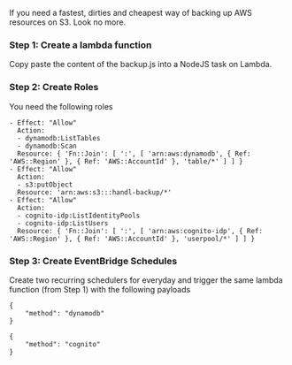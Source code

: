 If you need a fastest, dirties and cheapest way of backing up AWS resources on S3. Look no more.

### Step 1: Create a lambda function
Copy paste the content of the backup.js into a NodeJS task on Lambda. 

### Step 2: Create Roles
You need the following roles
```
- Effect: "Allow"
  Action:
  - dynamodb:ListTables
  - dynamodb:Scan
  Resource: { 'Fn::Join': [ ':', [ 'arn:aws:dynamodb', { Ref: 'AWS::Region' }, { Ref: 'AWS::AccountId' }, 'table/*' ] ] }
- Effect: "Allow"
  Action:
  - s3:putObject
  Resource: 'arn:aws:s3:::handl-backup/*'
- Effect: "Allow"
  Action:
  - cognito-idp:ListIdentityPools
  - cognito-idp:ListUsers
  Resource: { 'Fn::Join': [ ':', [ 'arn:aws:cognito-idp', { Ref: 'AWS::Region' }, { Ref: 'AWS::AccountId' }, 'userpool/*' ] ] }
```

### Step 3: Create EventBridge Schedules
Create two recurring schedulers for everyday and trigger the same lambda function (from Step 1) with the following payloads

```
{
    "method": "dynamodb"
}

{
    "method": "cognito"
}
```

